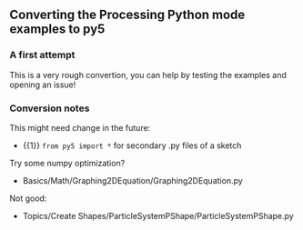 ## Converting the Processing Python mode examples to py5

### A first attempt

This is a very rough convertion, you can help by testing the examples and opening an issue!

### Conversion notes

This might need change in the future:
- {{1}} `from py5 import *` for secondary .py files of a sketch

Try some numpy optimization?

- Basics/Math/Graphing2DEquation/Graphing2DEquation.py

Not good:

- Topics/Create Shapes/ParticleSystemPShape/ParticleSystemPShape.py